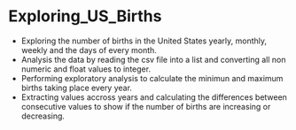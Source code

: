 # Exploring_US_Births
- Exploring the number of births in the United States yearly, monthly, weekly and the days of every month.
- Analysis the data by reading the csv file into a list and converting all non numeric and float values to integer. 
- Performing exploratory analysis to calculate the minimun and maximum births taking place every year.
- Extracting values accross years and calculating the differences between consecutive values to show if the number of births are increasing or decreasing. 
